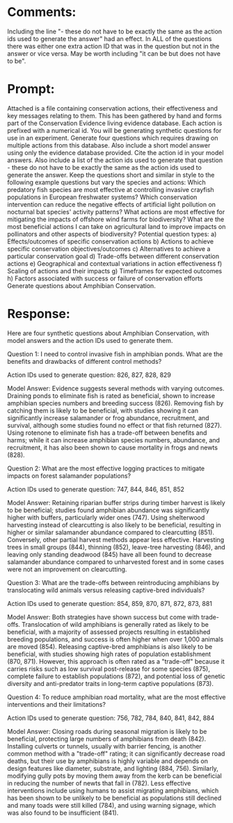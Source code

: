 # Comments: #
Including the line "- these do not have to be exactly the same as the action ids used to generate the answer" had an effect. In ALL of the questions there was either one extra action ID that was in the question but not in the answer or vice versa. May be worth including "it can be but does not have to be".

# Prompt: #
Attached is a file containing conservation actions, their effectiveness and key messages relating to them. This has been gathered by hand and forms part of the Conservation Evidence living evidence database. Each action is prefixed with a numerical id.
You will be generating synthetic questions for use in an experiment. Generate four questions which requires drawing on multiple actions from this database. Also include a short model answer using only the evidence database provided. Cite the action id in your model answers. Also include a list of the action ids used to generate that question - these do not have to be exactly the same as the action ids used to generate the answer. Keep the questions short and similar in style to the following example questions but vary the species and actions:
Which predatory fish species are most effective at controlling invasive crayfish populations in European freshwater systems?
Which conservation intervention can reduce the negative effects of artificial light pollution on nocturnal bat species' activity patterns?
What actions are most effective for mitigating the impacts of offshore wind farms for biodiversity?
What are the most beneficial actions I can take on agricultural land to improve impacts on pollinators and other aspects of biodiversity?
Potential question types:
a) Effects/outcomes of specific conservation actions
b) Actions to achieve specific conservation objectives/outcomes
c) Alternatives to achieve a particular conservation goal
d) Trade-offs between different conservation actions
e) Geographical and contextual variations in action effectiveness
f) Scaling of actions and their impacts
g) Timeframes for expected outcomes
h) Factors associated with success or failure of conservation efforts
Generate questions about Amphibian Conservation.

# Response: #
Here are four synthetic questions about Amphibian Conservation, with model answers and the action IDs used to generate them.

Question 1:
I need to control invasive fish in amphibian ponds. What are the benefits and drawbacks of different control methods?

Action IDs used to generate question:
826, 827, 828, 829

Model Answer:
Evidence suggests several methods with varying outcomes. Draining ponds to eliminate fish is rated as beneficial, shown to increase amphibian species numbers and breeding success (826). Removing fish by catching them is likely to be beneficial, with studies showing it can significantly increase salamander or frog abundance, recruitment, and survival, although some studies found no effect or that fish returned (827). Using rotenone to eliminate fish has a trade-off between benefits and harms; while it can increase amphibian species numbers, abundance, and recruitment, it has also been shown to cause mortality in frogs and newts (828).

Question 2:
What are the most effective logging practices to mitigate impacts on forest salamander populations?

Action IDs used to generate question:
747, 844, 846, 851, 852

Model Answer:
Retaining riparian buffer strips during timber harvest is likely to be beneficial; studies found amphibian abundance was significantly higher with buffers, particularly wider ones (747). Using shelterwood harvesting instead of clearcutting is also likely to be beneficial, resulting in higher or similar salamander abundance compared to clearcutting (851). Conversely, other partial harvest methods appear less effective. Harvesting trees in small groups (844), thinning (852), leave-tree harvesting (846), and leaving only standing deadwood (845) have all been found to decrease salamander abundance compared to unharvested forest and in some cases were not an improvement on clearcutting.

Question 3:
What are the trade-offs between reintroducing amphibians by translocating wild animals versus releasing captive-bred individuals?

Action IDs used to generate question:
854, 859, 870, 871, 872, 873, 881

Model Answer:
Both strategies have shown success but come with trade-offs. Translocation of wild amphibians is generally rated as likely to be beneficial, with a majority of assessed projects resulting in established breeding populations, and success is often higher when over 1,000 animals are moved (854). Releasing captive-bred amphibians is also likely to be beneficial, with studies showing high rates of population establishment (870, 871). However, this approach is often rated as a "trade-off" because it carries risks such as low survival post-release for some species (875), complete failure to establish populations (872), and potential loss of genetic diversity and anti-predator traits in long-term captive populations (873).

Question 4:
To reduce amphibian road mortality, what are the most effective interventions and their limitations?

Action IDs used to generate question:
756, 782, 784, 840, 841, 842, 884

Model Answer:
Closing roads during seasonal migration is likely to be beneficial, protecting large numbers of amphibians from death (842). Installing culverts or tunnels, usually with barrier fencing, is another common method with a "trade-off" rating; it can significantly decrease road deaths, but their use by amphibians is highly variable and depends on design features like diameter, substrate, and lighting (884, 756). Similarly, modifying gully pots by moving them away from the kerb can be beneficial in reducing the number of newts that fall in (782). Less effective interventions include using humans to assist migrating amphibians, which has been shown to be unlikely to be beneficial as populations still declined and many toads were still killed (784), and using warning signage, which was also found to be insufficient (841).
